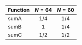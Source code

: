 | Function | $N=64$ | $N=60$ |
| -------- | :----: | :----: |
| sumA     |  1/4   |  1/4   |
| sumB     |   1    |  1/4   |
| sumC     |  1/2   |  1/2   |

